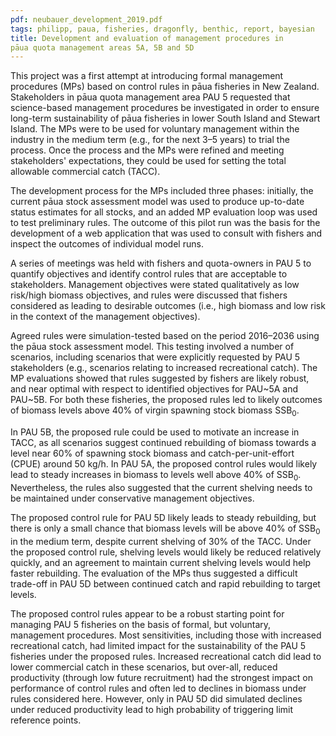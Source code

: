 ```yaml
---
pdf: neubauer_development_2019.pdf
tags: philipp, paua, fisheries, dragonfly, benthic, report, bayesian
title: Development and evaluation of management procedures in
pāua quota management areas 5A, 5B and 5D
---
```

This project was a first attempt at introducing formal management
procedures (MPs) based on control rules in pāua fisheries in New
Zealand. Stakeholders in pāua quota management area PAU 5 requested
that science-based management procedures be investigated in order to
ensure long-term sustainability of pāua fisheries in lower South Island
and Stewart Island. The MPs were to be used for voluntary management within
the industry
in the medium term (e.g., for the next 3–5 years) to trial the
process.  Once the process and the MPs were refined and meeting
stakeholders' expectations, they could be used for setting the total
allowable commercial catch (TACC).

The development process for the MPs included three phases: initially,
the current pāua stock assessment model was used to produce
up-to-date status estimates for all stocks, and an added MP evaluation
loop was used to test preliminary rules. The outcome of this pilot run
was the basis for the development of a web application that was used to consult
with fishers and inspect the outcomes of individual model runs.

A series of meetings was held with fishers and quota-owners in PAU 5 to
quantify objectives and identify control rules that are acceptable to stakeholders.
Management objectives were stated qualitatively as low risk/high biomass
objectives, and rules were discussed that fishers considered as leading
to desirable outcomes (i.e., high biomass and low risk in the context of the
management objectives).

Agreed rules were simulation-tested based on the period 2016–2036
using the pāua stock assessment model.  This testing involved a number of
scenarios, including scenarios that were explicitly requested by PAU 5 stakeholders
(e.g., scenarios relating to increased recreational catch). The MP evaluations
showed that rules suggested by fishers are likely robust, and near optimal with
respect to identified objectives for PAU~5A and PAU~5B. For both these fisheries,
the proposed rules led to likely outcomes of biomass levels above 40% of virgin
spawning stock biomass SSB<sub>0</sub>.

In PAU 5B, the proposed rule could be used to motivate an increase in TACC,
as all scenarios suggest continued rebuilding of biomass towards a level near
60% of spawning stock biomass and catch-per-unit-effort (CPUE) around
50 kg/h. In PAU 5A, the proposed control rules would likely  lead to
steady increases in biomass to levels well above 40% of SSB<sub>0</sub>.  
Nevertheless, the rules also suggested that the current shelving needs to
be maintained under conservative management objectives.

The proposed control rule for PAU 5D likely leads to steady
rebuilding, but there is only a small chance that biomass levels will
be above 40% of SSB<sub>0</sub> in the medium term, despite current
shelving of 30% of the TACC. Under the proposed control rule,
shelving levels would likely be reduced relatively quickly, and an
agreement to maintain current shelving levels would help faster
rebuilding. The evaluation of the MPs thus suggested a difficult
trade-off in PAU 5D between continued catch and rapid rebuilding to
target levels.

The proposed control rules appear to be a robust starting point for
managing PAU 5 fisheries on the basis of formal, but voluntary,
management procedures. Most sensitivities, including those with increased
recreational catch, had limited impact for the sustainability of the
PAU 5 fisheries under the proposed rules. Increased recreational catch
did lead to lower commercial catch in these scenarios, but over-all,
reduced productivity (through low future recruitment) had the
strongest impact on performance of control rules and often led to declines
in biomass under rules considered here. However, only in PAU 5D did
simulated declines under reduced productivity lead to high probability of
triggering limit reference points.

